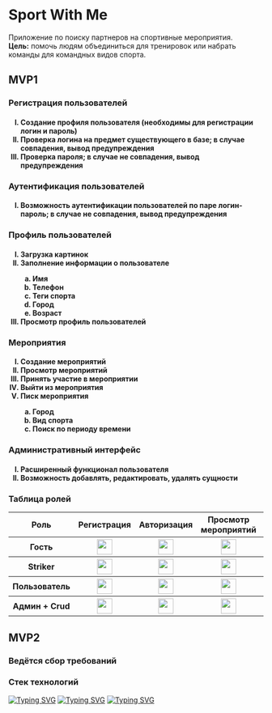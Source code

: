<h1>Sport With Me</h1>
Приложение по поиску партнеров на спортивные мероприятия.<br>
<b>Цель:</b> помочь людям объединиться для тренировок или набрать команды для командных видов спорта. 

<h2>MVP1</h2>
<h3>Регистрация пользователей</h3>
  <h4>
  <ol type="I">
    <li>Создание профиля пользователя (необходимы для регистрации логин и пароль)</li>
    <li>Проверка логина на предмет существующего в базе; в случае совпадения, вывод предупреждения</li>
    <li>Проверка пароля; в случае не совпадения, вывод предупреждения</li>
    </ol>
    </h4>
<h3>Аутентификация пользователей</h3>
 <h4>
   <ol type="I">
    <li>Возможность аутентификации пользователей по паре логин-пароль; в случае не совпадения, вывод предупреждения</li>
    </ol>
</h4>
<h3>Профиль пользователей</h3>
  <h4>
    <ol type="I">
    <li>Загрузка картинок</li>
    <li>Заполнение информации о пользователе</li>
      <ol type="a">
      <li>Имя</li>
      <li>Телефон</li>
      <li>Теги спорта</li>
      <li>Город</li>
      <li>Возраст</li>
      </ol>
    <li>Просмотр профиль пользователей</li>
    </ol>
  </h4>
<h3>Мероприятия</h3>
  <h4>
  <ol type="I">
    <li>Создание мероприятий</li>
    <li>Просмотр мероприятий</li>
    <li>Принять участие в мероприятии</li>
    <li>Выйти из мероприятия</li>
    <li>Писк мероприятия</li>
    <ol type="a">
      <li>Город</li>
      <li>Вид спорта</li>
      <li>Поиск по периоду времени</li>
      </ol>
    </ol>
  </h4>
<h3>Административный интерфейс</h3>
  <h4>
  <ol type="I">
    <li>Расширенный функционал пользователя</li>
    <li>Возможность добавлять, редактировать, удалять сущности</li>
    </ol>
  </h4>
<h3>Таблица ролей</h3>  
<table>
<tr>
<th>Роль</th>
<th>Регистрация</th>
<th>Авторизация</th>
<th>Просмотр мероприятий</th>
<th>Поиск мероприятий</th>
<th>Профиль</th>
<th>Регистрация мероприятия</th>
<th>Участие в мероприятии</th>  
</tr>
<tr>
<th>Гость</th>
<th><img src="https://user-images.githubusercontent.com/97876403/230770711-cad3f005-3622-473e-86bc-29d3cb9a5426.png" width="30"/></th>
<th><img src="https://user-images.githubusercontent.com/97876403/230770711-cad3f005-3622-473e-86bc-29d3cb9a5426.png" width="30"/></th>
<th><img src="https://user-images.githubusercontent.com/97876403/230770711-cad3f005-3622-473e-86bc-29d3cb9a5426.png" width="30"/></th>
<th><img src="https://user-images.githubusercontent.com/97876403/230770711-cad3f005-3622-473e-86bc-29d3cb9a5426.png" width="30"/></th>
<th><img src="https://user-images.githubusercontent.com/97876403/230771725-12ff80ac-7ef1-483a-9530-98f9056dc0d5.png" width="30"/></th>
<th><img src="https://user-images.githubusercontent.com/97876403/230771725-12ff80ac-7ef1-483a-9530-98f9056dc0d5.png" width="30"/></th>
<th><img src="https://user-images.githubusercontent.com/97876403/230771725-12ff80ac-7ef1-483a-9530-98f9056dc0d5.png" width="30"/></th>  
</tr>
<tr>
<th>Striker</th>
<th><img src="https://user-images.githubusercontent.com/97876403/230771725-12ff80ac-7ef1-483a-9530-98f9056dc0d5.png" width="30"/></th>
<th><img src="https://user-images.githubusercontent.com/97876403/230770711-cad3f005-3622-473e-86bc-29d3cb9a5426.png" width="30"/></th>
<th><img src="https://user-images.githubusercontent.com/97876403/230770711-cad3f005-3622-473e-86bc-29d3cb9a5426.png" width="30"/></th>
<th><img src="https://user-images.githubusercontent.com/97876403/230770711-cad3f005-3622-473e-86bc-29d3cb9a5426.png" width="30"/></th>
<th><img src="https://user-images.githubusercontent.com/97876403/230770711-cad3f005-3622-473e-86bc-29d3cb9a5426.png" width="30"/></th>
<th><img src="https://user-images.githubusercontent.com/97876403/230771725-12ff80ac-7ef1-483a-9530-98f9056dc0d5.png" width="30"/></th>
<th><img src="https://user-images.githubusercontent.com/97876403/230770711-cad3f005-3622-473e-86bc-29d3cb9a5426.png" width="30"/></th>
</tr>
<tr>
<th>Пользователь</th>
<th><img src="https://user-images.githubusercontent.com/97876403/230771725-12ff80ac-7ef1-483a-9530-98f9056dc0d5.png" width="30"/></th>
<th><img src="https://user-images.githubusercontent.com/97876403/230770711-cad3f005-3622-473e-86bc-29d3cb9a5426.png" width="30"/></th>
<th><img src="https://user-images.githubusercontent.com/97876403/230770711-cad3f005-3622-473e-86bc-29d3cb9a5426.png" width="30"/></th>
<th><img src="https://user-images.githubusercontent.com/97876403/230770711-cad3f005-3622-473e-86bc-29d3cb9a5426.png" width="30"/></th>
<th><img src="https://user-images.githubusercontent.com/97876403/230770711-cad3f005-3622-473e-86bc-29d3cb9a5426.png" width="30"/></th>
<th><img src="https://user-images.githubusercontent.com/97876403/230770711-cad3f005-3622-473e-86bc-29d3cb9a5426.png" width="30"/></th>
<th><img src="https://user-images.githubusercontent.com/97876403/230770711-cad3f005-3622-473e-86bc-29d3cb9a5426.png" width="30"/></th>
</tr>
<tr>
<th>Админ + Crud</th>
<th><img src="https://user-images.githubusercontent.com/97876403/230771725-12ff80ac-7ef1-483a-9530-98f9056dc0d5.png" width="30"/></th>
<th><img src="https://user-images.githubusercontent.com/97876403/230770711-cad3f005-3622-473e-86bc-29d3cb9a5426.png" width="30"/></th>
<th><img src="https://user-images.githubusercontent.com/97876403/230770711-cad3f005-3622-473e-86bc-29d3cb9a5426.png" width="30"/></th>
<th><img src="https://user-images.githubusercontent.com/97876403/230770711-cad3f005-3622-473e-86bc-29d3cb9a5426.png" width="30"/></th>
<th><img src="https://user-images.githubusercontent.com/97876403/230770711-cad3f005-3622-473e-86bc-29d3cb9a5426.png" width="30"/></th>
<th><img src="https://user-images.githubusercontent.com/97876403/230770711-cad3f005-3622-473e-86bc-29d3cb9a5426.png" width="30"/></th>
<th><img src="https://user-images.githubusercontent.com/97876403/230770711-cad3f005-3622-473e-86bc-29d3cb9a5426.png" width="30"/></th>
</tr>
</table>
  
<h2>MVP2</h2>
<h3>Ведётся сбор требований</h3>

<h3>Стек технологий</h3>

[![Typing SVG](https://readme-typing-svg.herokuapp.com?color=%2336BCF7&lines=Spring/Springboot+Security+Thymeleaf)](https://git.io/typing-svg)
[![Typing SVG](https://readme-typing-svg.herokuapp.com?color=%2336BCF7&lines=Bootstrap+PostgreSQL+Hibernate)](https://git.io/typing-svg)
[![Typing SVG](https://readme-typing-svg.herokuapp.com?color=%2336BCF7&lines=HTML/CSS/JS+Lombok+Maven)](https://git.io/typing-svg)
